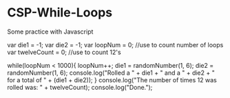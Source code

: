 # CSP-While-Loops
Some practice with Javascript

var die1 = -1;
var die2 = -1;
var loopNum = 0; //use to count number of loops
var twelveCount = 0; //use to count 12's

while(loopNum < 1000){ 
  loopNum++;
  die1 = randomNumber(1, 6);
  die2 = randomNumber(1, 6);
  console.log("Rolled a " + die1 + " and a " + die2 + " for a total of " + (die1 + die2));
}
console.log("The number of times 12 was rolled was: " + twelveCount);
console.log("Done.");
